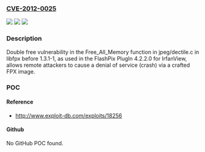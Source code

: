 ### [CVE-2012-0025](https://cve.mitre.org/cgi-bin/cvename.cgi?name=CVE-2012-0025)
![](https://img.shields.io/static/v1?label=Product&message=n%2Fa&color=blue)
![](https://img.shields.io/static/v1?label=Version&message=n%2Fa&color=blue)
![](https://img.shields.io/static/v1?label=Vulnerability&message=n%2Fa&color=brighgreen)

### Description

Double free vulnerability in the Free_All_Memory function in jpeg/dectile.c in libfpx before 1.3.1-1, as used in the FlashPix PlugIn 4.2.2.0 for IrfanView, allows remote attackers to cause a denial of service (crash) via a crafted FPX image.

### POC

#### Reference
- http://www.exploit-db.com/exploits/18256

#### Github
No GitHub POC found.

